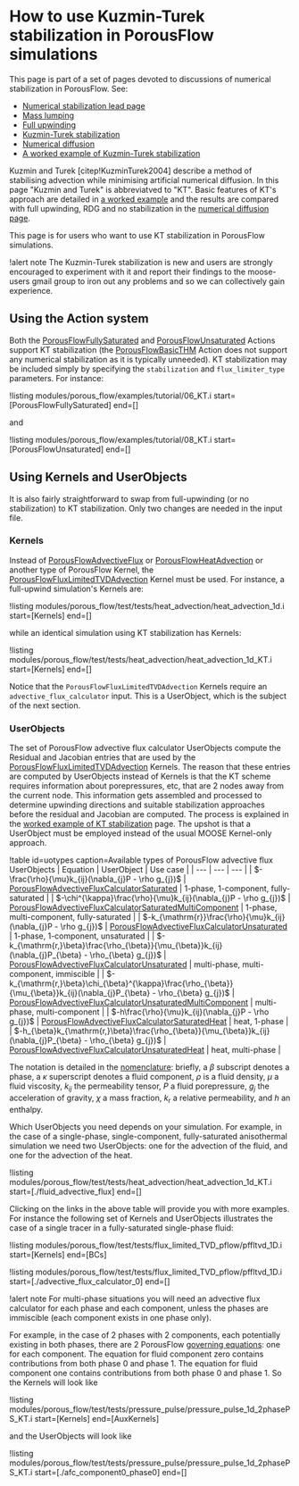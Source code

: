 # How to use Kuzmin-Turek stabilization in PorousFlow simulations

This page is part of a set of pages devoted to discussions of numerical stabilization in PorousFlow.  See:

- [Numerical stabilization lead page](stabilization.md)
- [Mass lumping](mass_lumping.md)
- [Full upwinding](upwinding.md)
- [Kuzmin-Turek stabilization](kt.md)
- [Numerical diffusion](numerical_diffusion.md)
- [A worked example of Kuzmin-Turek stabilization](kt_worked.md)

Kuzmin and Turek [citep!KuzminTurek2004] describe a method of stabilising advection while minimising artificial numerical diffusion.  In this page "Kuzmin and Turek" is abbreviatved to "KT".   Basic features of KT's approach are detailed in [a worked example](kt_worked.md) and the results are compared with full upwinding, RDG and no stabilization in the [numerical diffusion page](numerical_diffusion.md).

This page is for users who want to use KT stabilization in PorousFlow simulations.

!alert note
The Kuzmin-Turek stabilization is new and users are strongly encouraged to experiment with it and report their findings to the moose-users gmail group to iron out any problems and so we can collectively gain experience.

## Using the Action system

Both the [PorousFlowFullySaturated](actions/PorousFlowFullySaturated.md) and [PorousFlowUnsaturated](actions/PorousFlowUnsaturated.md) Actions support KT stabilization (the [PorousFlowBasicTHM](actions/PorousFlowBasicTHM.md) Action does not support any numerical stabilization as it is typically unneeded).  KT stabilization may be included simply by specifying the `stabilization` and `flux_limiter_type` parameters.  For instance:

!listing modules/porous_flow/examples/tutorial/06_KT.i start=[PorousFlowFullySaturated] end=[]

and

!listing modules/porous_flow/examples/tutorial/08_KT.i start=[PorousFlowUnsaturated] end=[]

## Using Kernels and UserObjects

It is also fairly straightforward to swap from full-upwinding (or no stabilization) to KT stabilization.  Only two changes are needed in the input file.

### Kernels

Instead of [PorousFlowAdvectiveFlux](PorousFlowAdvectiveFlux.md) or [PorousFlowHeatAdvection](PorousFlowHeatAdvection.md) or another type of PorousFlow Kernel, the [PorousFlowFluxLimitedTVDAdvection](PorousFlowFluxLimitedTVDAdvection.md) Kernel must be used.  For instance, a full-upwind simulation's Kernels are:

!listing modules/porous_flow/test/tests/heat_advection/heat_advection_1d.i start=[Kernels] end=[]

while an identical simulation using KT stabilization has Kernels:

!listing modules/porous_flow/test/tests/heat_advection/heat_advection_1d_KT.i start=[Kernels] end=[]

Notice that the `PorousFlowFluxLimitedTVDAdvection` Kernels require an `advective_flux_calculator` input.  This is a UserObject, which is the subject of the next section.

### UserObjects

The set of PorousFlow advective flux calculator UserObjects compute the Residual and Jacobian entries that are used by the [PorousFlowFluxLimitedTVDAdvection](PorousFlowFluxLimitedTVDAdvection.md) Kernels.  The reason that these entries are computed by UserObjects instead of Kernels is that the KT scheme requires information about porepressures, etc, that are 2 nodes away from the current node.  This information gets assembled and processed to determine upwinding directions and suitable stabilization approaches before the residual and Jacobian are computed.  The process is explained in the [worked example of KT stabilization](kt_worked.md) page.  The upshot is that a UserObject must be employed instead of the usual MOOSE Kernel-only approach.

!table id=uotypes caption=Available types of PorousFlow advective flux UserObjects
| Equation | UserObject | Use case |
| --- | --- | --- |
| $-\frac{\rho}{\mu}k_{ij}(\nabla_{j}P - \rho g_{j})$ | [PorousFlowAdvectiveFluxCalculatorSaturated](PorousFlowAdvectiveFluxCalculatorSaturated.md) | 1-phase, 1-component, fully-saturated |
| $-\chi^{\kappa}\frac{\rho}{\mu}k_{ij}(\nabla_{j}P - \rho g_{j})$ | [PorousFlowAdvectiveFluxCalculatorSaturatedMultiComponent](PorousFlowAdvectiveFluxCalculatorSaturatedMultiComponent.md) | 1-phase, multi-component, fully-saturated |
| $-k_{\mathrm{r}}\frac{\rho}{\mu}k_{ij}(\nabla_{j}P - \rho g_{j})$ | [PorousFlowAdvectiveFluxCalculatorUnsaturated](PorousFlowAdvectiveFluxCalculatorUnsaturated.md) | 1-phase, 1-component, unsaturated |
| $-k_{\mathrm{r,}\beta}\frac{\rho_{\beta}}{\mu_{\beta}}k_{ij}(\nabla_{j}P_{\beta} - \rho_{\beta} g_{j})$ | [PorousFlowAdvectiveFluxCalculatorUnsaturated](PorousFlowAdvectiveFluxCalculatorUnsaturated.md) | multi-phase, multi-component, immiscible |
| $-k_{\mathrm{r,}\beta}\chi_{\beta}^{\kappa}\frac{\rho_{\beta}}{\mu_{\beta}}k_{ij}(\nabla_{j}P_{\beta} - \rho_{\beta} g_{j})$ | [PorousFlowAdvectiveFluxCalculatorUnsaturatedMultiComponent](PorousFlowAdvectiveFluxCalculatorUnsaturatedMultiComponent.md) | multi-phase, multi-component |
| $-h\frac{\rho}{\mu}k_{ij}(\nabla_{j}P - \rho g_{j})$ | [PorousFlowAdvectiveFluxCalculatorSaturatedHeat](PorousFlowAdvectiveFluxCalculatorSaturatedHeat.md) | heat, 1-phase |
| $-h_{\beta}k_{\mathrm{r,}\beta}\frac{\rho_{\beta}}{\mu_{\beta}}k_{ij}(\nabla_{j}P_{\beta} - \rho_{\beta} g_{j})$ | [PorousFlowAdvectiveFluxCalculatorUnsaturatedHeat](PorousFlowAdvectiveFluxCalculatorUnsaturatedHeat.md) | heat, multi-phase |

The notation is detailed in the [nomenclature](porous_flow/nomenclature.md): briefly, a $\beta$ subscript denotes a phase, a $\kappa$ superscript denotes a fluid component, $\rho$ is a fluid density, $\mu$ a fluid viscosity, $k_{ij}$ the permeability tensor, $P$ a fluid porepressure, $g_{j}$ the acceleration of gravity, $\chi$ a mass fraction, $k_{\mathrm{r}}$ a relative permeability, and $h$ an enthalpy.

Which UserObjects you need depends on your simulation.  For example, in the case of a single-phase, single-component, fully-saturated anisothermal simulation we need two UserObjects: one for the advection of the fluid, and one for the advection of the heat.

!listing modules/porous_flow/test/tests/heat_advection/heat_advection_1d_KT.i start=[./fluid_advective_flux] end=[]

Clicking on the links in the above table will provide you with more examples.  For instance the following set of Kernels and UserObjects illustrates the case of a single tracer in a fully-saturated single-phase fluid:

!listing modules/porous_flow/test/tests/flux_limited_TVD_pflow/pffltvd_1D.i start=[Kernels] end=[BCs]

!listing modules/porous_flow/test/tests/flux_limited_TVD_pflow/pffltvd_1D.i start=[./advective_flux_calculator_0] end=[]

!alert note
For multi-phase situations you will need an advective flux calculator for each phase and each component, unless the phases are immiscible (each component exists in one phase only).

For example, in the case of 2 phases with 2 components, each potentially existing in both phases, there are 2 PorousFlow [governing equations](governing_equations.md): one for each component.  The equation for fluid component zero contains contributions from both phase 0 and phase 1.  The equation for fluid component one contains contributions from both phase 0 and phase 1.  So the Kernels will look like

!listing modules/porous_flow/test/tests/pressure_pulse/pressure_pulse_1d_2phasePS_KT.i start=[Kernels] end=[AuxKernels]

and the UserObjects will look like

!listing modules/porous_flow/test/tests/pressure_pulse/pressure_pulse_1d_2phasePS_KT.i start=[./afc_component0_phase0] end=[]
